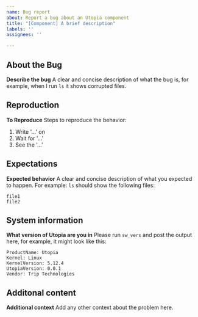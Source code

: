 ```yaml
---
name: Bug report
about: Report a bug about an Utopia component
title: "[Component] A brief description"
labels: ''
assignees: ''

---
```


## About the Bug
**Describe the bug**
A clear and concise description of what the bug is, for example, when I run `ls` it shows corrupted files.

## Reproduction

**To Reproduce**
Steps to reproduce the behavior:
1. Write '...' on
2. Wait for '...' 
3. See the '...'

## Expectations
**Expected behavior**
A clear and concise description of what you expected to happen. 
For example: `ls` should show the following files:
```
file1
file2
```

## System information
**What version of Utopia are you in**
Please run `sw_vers` and post the output here, for example, it might look like this:

```
ProductName: Utopia
Kernel: Linux
KernelVersion: 5.12.4
UtopiaVersion: 0.0.1
Vendor: Trip Technologies
```

## Additonal content

**Additional context**
Add any other context about the problem here.
